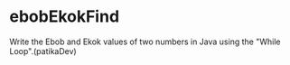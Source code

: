 # ebobEkokFind
Write the Ebob and Ekok values of two numbers in Java using the "While Loop".(patikaDev)
